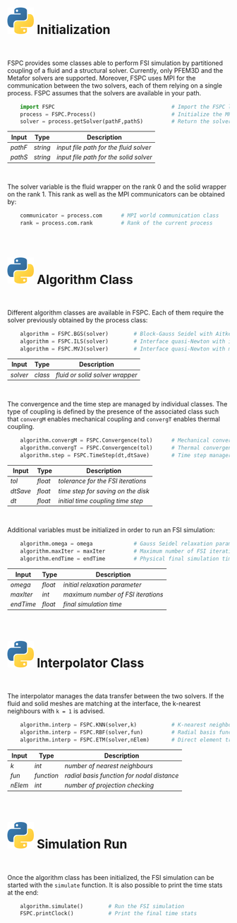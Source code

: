 # <img src="Python.svg" width="60"/> Initialization

<br />

FSPC provides some classes able to perform FSI simulation by partitioned coupling of a fluid and a structural solver. Currently, only PFEM3D and the Metafor solvers are supported. Moreover, FSPC uses MPI for the communication between the two solvers, each of them relying on a single process. FSPC assumes that the solvers are available in your path.

```python
    import FSPC                                     # Import the FSPC library
    process = FSPC.Process()                        # Initialize the MPI process
    solver = process.getSolver(pathF,pathS)         # Return the solver wrapper
```

| Input             | Type              | Description                                   |
|-------------------|-------------------|-----------------------------------------------|
| *pathF*           | *string*          | *input file path for the fluid solver*        |
| *pathS*           | *string*          | *input file path for the solid solver*        |

<br />

The solver variable is the fluid wrapper on the rank 0 and the solid wrapper on the rank 1. This rank as well as the MPI communicators can be obtained by:

```python
    communicator = process.com      # MPI world communication class
    rank = process.com.rank         # Rank of the current process
```

<br />

# <img src="Python.svg" width="60"/> Algorithm Class

<br />


Different algorithm classes are available in FSPC. Each of them require the solver previously obtained by the process class:

```python
    algorithm = FSPC.BGS(solver)        # Block-Gauss Seidel with Aitken dynamic relexation
    algorithm = FSPC.ILS(solver)        # Interface quasi-Newton with inverse least squares 
    algorithm = FSPC.MVJ(solver)        # Interface quasi-Newton with multi-vector Jacobian
```

| Input             | Type                      | Description                               |
|-------------------|---------------------------|-------------------------------------------|
| *solver*          | *class*                   | *fluid or solid solver wrapper*           |

<br />

The convergence and the time step are managed by individual classes. The type of coupling is defined by the presence of the associated class such that `convergM` enables mechanical coupling and `convergT` enables thermal coupling.

```python
    algorithm.convergM = FSPC.Convergence(tol)      # Mechanical convergence class
    algorithm.convergT = FSPC.Convergence(tol)      # Thermal convergence class
    algorithm.step = FSPC.TimeStep(dt,dtSave)       # Time step manager class
```

| Input             | Type                      | Description                                |
|-------------------|---------------------------|--------------------------------------------|
| *tol*             | *float*                   | *tolerance for the FSI iterations*         |
| *dtSave*          | *float*                   | *time step for saving on the disk*         |
| *dt*              | *float*                   | *initial time coupling time step*          |

<br />

Additional variables must be initialized in order to run an FSI simulation:

```python
    algorithm.omega = omega             # Gauss Seidel relaxation parameter
    algorithm.maxIter = maxIter         # Maximum number of FSI iterations
    algorithm.endTime = endTime         # Physical final simulation time
```

| Input             | Type                      | Description                               |
|-------------------|---------------------------|-------------------------------------------|
| *omega*           | *float*                   | *initial relaxation parameter*            |
| *maxIter*         | *int*                     | *maximum number of FSI iterations*        |
| *endTime*         | *float*                   | *final simulation time*                   |

<br />

# <img src="Python.svg" width="60"/> Interpolator Class

<br />

The interpolator manages the data transfer between the two solvers. If the fluid and solid meshes are matching at the interface, the k-nearest neighbours with `k = 1` is advised.

```python
    algorithm.interp = FSPC.KNN(solver,k)           # K-nearest neighbour interpolator
    algorithm.interp = FSPC.RBF(solver,fun)         # Radial basis function interpolator
    algorithm.interp = FSPC.ETM(solver,nElem)       # Direct element transfer method
```

| Input             | Type                      | Description                                     |
|-------------------|---------------------------|-------------------------------------------------|
| *k*               | *int*                     | *number of nearest neighbours*                  |
| *fun*             | *function*                | *radial basis function for nodal distance*      |
| *nElem*           | *int*                     | *number of projection checking*                 |

<br />

# <img src="Python.svg" width="60"/> Simulation Run

<br />

Once the algorithm class has been initialized, the FSI simulation can be started with the `simulate` function. It is also possible to print the time stats at the end:

```python
    algorithm.simulate()        # Run the FSI simulation
    FSPC.printClock()           # Print the final time stats
```